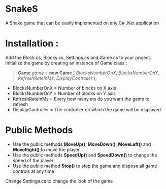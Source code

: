 # SnakeS
A Snake game that can be easily implemented on any C# .Net application 

# Installation :
Add the Block.cs, Blocks.cs, Settings.cs and Game.cs to your project.
Initialize the game by creating an instance of Game class :

> **Game** *game* = **new Game** ( *BlocksNumberOnX*, *BlocksNumberOnY*, *RefreshRateInMs*, *DisplayController* );

* BlocksNumberOnX   = Number of blocks on X axis
* BlocksNumberOnY   = Number of blocks on Y axis
* RefreshRateInMs   = Every how many ms do you want the game to refresh
* DisplayController = The controller on which the game will be displayed

# Public Methods
* Use the public methods **MoveUp()**, **MoveDown()**, **MoveLeft()** and **MoveRight()** to move the player
* Use the public methods **SpeedUp()** and **SpeedDown()** to change the speed of the player
* Use the public method **Stop()** to stop the game and dispose all game controls at any time

Change Settings.cs to change the look of the game
